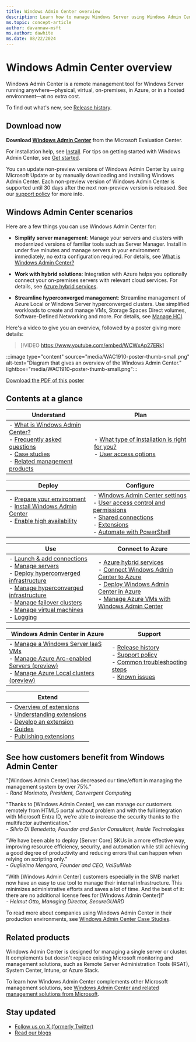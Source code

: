 ```yaml
---
title: Windows Admin Center overview
description: Learn how to manage Windows Server using Windows Admin Center (Project Honolulu).
ms.topic: concept-article
author: davannaw-msft
ms.author: dawhite
ms.date: 08/22/2024
---
```


# Windows Admin Center overview

Windows Admin Center is a remote management tool for Windows Server running anywhere&mdash;physical, virtual, on-premises, in Azure, or in a hosted environment&mdash;at no extra cost.

To find out what's new, see [Release history](support/release-history.md).

## Download now

**Download [Windows Admin Center](https://www.microsoft.com/evalcenter/download-windows-admin-center)** from the Microsoft Evaluation Center.

For installation help, see [Install](deploy/install.md). For tips on getting started with Windows Admin Center, see [Get started](use/get-started.md).

You can update non-preview versions of Windows Admin Center by using Microsoft Update or by manually downloading and installing Windows Admin Center. Each non-preview version of Windows Admin Center is supported until 30 days after the next non-preview version is released. See our [support policy](support/index.md) for more info.

## Windows Admin Center scenarios

Here are a few things you can use Windows Admin Center for:

- **Simplify server management**: Manage your servers and clusters with modernized versions of familiar tools such as Server Manager. Install in under five minutes and manage servers in your environment immediately, no extra configuration required. For details, see [What is Windows Admin Center?](understand/what-is.md)

- **Work with hybrid solutions**: Integration with Azure helps you optionally connect your on-premises servers with relevant cloud services. For details, see [Azure hybrid services](azure/index.md).

- **Streamline hyperconverged management**: Streamline management of Azure Local or Windows Server hyperconverged clusters. Use simplified workloads to create and manage VMs, Storage Spaces Direct volumes, Software-Defined Networking and more. For details, see [Manage HCI](use/manage-hyper-converged.md).

Here's a video to give you an overview, followed by a poster giving more details:
> [!VIDEO https://www.youtube.com/embed/WCWxAp27ERk]

:::image type="content" source="media/WAC1910-poster-thumb-small.png" alt-text="Diagram that gives an overview of the Windows Admin Center." lightbox="media/WAC1910-poster-thumb-small.png":::

[Download the PDF of this poster](https://github.com/MicrosoftDocs/windowsserverdocs/raw/main/WindowsServerDocs/manage/windows-admin-center/media/WindowsAdminCenter1910Poster.pdf)

## Contents at a glance

| Understand | Plan |
|------------|------|
| - [What is Windows Admin Center?](understand/what-is.md) <br> - [Frequently asked questions](understand/faq.yml)<br> - [Case studies](understand/case-studies.md) <br> - [Related management products](understand/related-management.md) | - [What type of installation is right for you?](plan/installation-options.md) <br> - [User access options](plan/user-access-options.md) <br> |

| Deploy | Configure |
|--------|-----------|
| - [Prepare your environment](deploy/prepare-environment.md) <br> - [Install Windows Admin Center](deploy/install.md) <br> - [Enable high availability](deploy/high-availability.md)  <br><br> | - [Windows Admin Center settings](configure/settings.md) <br> - [User access control and permissions](configure/user-access-control.md) <br> - [Shared connections](configure/shared-connections.md) <br> - [Extensions](configure/using-extensions.md) <br> - [Automate with PowerShell](configure/use-powershell.md) |

| Use | Connect to Azure |
|-----|------------------|
| - [Launch & add connections](use/get-started.md) <br> - [Manage servers](use/manage-servers.md) <br> - [Deploy hyperconverged infrastructure](use/deploy-hyperconverged-infrastructure.md) <br> - [Manage hyperconverged infrastructure](use/manage-hyper-converged.md) <br> - [Manage failover clusters](use/manage-failover-clusters.md) <br> - [Manage virtual machines](use/manage-virtual-machines.md) <br> - [Logging](use/logging.md) | - [Azure hybrid services](azure/index.md) <br> - [Connect Windows Admin Center to Azure](azure/azure-integration.md) <br> - [Deploy Windows Admin Center in Azure](azure/deploy-wac-in-azure.md) <br> - [Manage Azure VMs with Windows Admin Center](azure/manage-azure-vms.md) <br><br> |

| Windows Admin Center in Azure | Support |
|-----------------------|-----------------|
| - [Manage a Windows Server IaaS VMs](azure/manage-vm.md) <br> - [Manage Azure Arc-enabled Servers (preview)](azure/manage-arc-hybrid-machines.md) <br> - [Manage Azure Local clusters (preview)](azure/manage-hci-clusters.md) | - [Release history](support/release-history.md) <br> - [Support policy](support/index.md) <br> - [Common troubleshooting steps](support/troubleshooting.md) <br> - [Known issues](support/known-issues.md) |

| Extend |
|--------|
| - [Overview of extensions](extend/extensibility-overview.md) <br> - [Understanding extensions](extend/understand-extensions.md) <br> - [Develop an extension](extend/developing-extensions.md) <br> - [Guides](extend/publish-extensions.md) <br> - [Publishing extensions](extend/publish-extensions.md) |

## See how customers benefit from Windows Admin Center

"[Windows Admin Center] has decreased our time/effort in managing the management system by over 75%."<br> *- Rand Morimoto, President, Convergent Computing*

"Thanks to [Windows Admin Center], we can manage our customers remotely from HTML5 portal without problem and with the full integration with Microsoft Entra ID, we're able to increase the security thanks to the multifactor authentication."<br> *- Silvio Di Benedetto, Founder and Senior Consultant, Inside Technologies*

“We have been able to deploy [Server Core] SKUs in a more effective way, improving resource efficiency, security, and automation while still achieving a good degree of productivity and reducing errors that can happen when relying on scripting only.” <br> *- Guglielmo Mengora, Founder and CEO, VaiSulWeb*

“With [Windows Admin Center] customers especially in the SMB market now have an easy to use tool to manage their internal infrastructure. This minimizes administrative efforts and saves a lot of time. And the best of it: there are no additional license fees for [Windows Admin Center]!” <br> *- Helmut Otto, Managing Director, SecureGUARD*

To read more about companies using Windows Admin Center in their production environments, see [Windows Admin Center Case Studies](understand/case-studies.md).

## Related products

Windows Admin Center is designed for managing a single server or cluster. It complements but doesn't replace existing Microsoft monitoring and management solutions, such as Remote Server Administration Tools (RSAT), System Center, Intune, or Azure Stack.

To learn how Windows Admin Center complements other Microsoft management solutions, see [Windows Admin Center and related management solutions from Microsoft](understand/related-management.md).

## Stay updated

- [Follow us on X (formerly Twitter)](https://twitter.com/servermgmt)
- [Read our blogs](https://techcommunity.microsoft.com/t5/windows-admin-center-blog/bg-p/Windows-Admin-Center-Blog)
